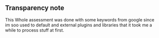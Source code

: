 ## Transparency note

This Whole assessment was done with some keywords from google since im soo used to default and external plugins and libraries that it took me a while to process stuff at first.
